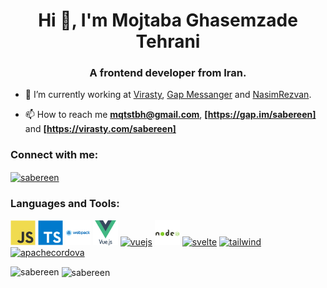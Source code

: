 <h1 align="center">Hi 👋, I'm Mojtaba Ghasemzade Tehrani</h1>
<h3 align="center">A frontend developer from Iran.</h3>


- 🔭 I’m currently working at [Virasty](https://virasty.com), [Gap Messanger](https://gap.im) and [NasimRezvan](https://app.nasimrezvan.com).

- 📫 How to reach me **mqtstbh@gmail.com**, **[https://gap.im/sabereen]** and **[https://virasty.com/sabereen]**

<h3 align="left">Connect with me:</h3>
<p align="left">
<a href="https://gap.im/sabereen" target="blank"><img align="center" src="https://next.gap.im/icon_96x96.png" alt="sabereen" height="30" width="30" /></a>
</p>

<h3 align="left">Languages and Tools:</h3>
<p align="left">
<a href="https://developer.mozilla.org/en-US/docs/Web/JavaScript" target="_blank" rel="noreferrer"> <img src="https://raw.githubusercontent.com/devicons/devicon/master/icons/javascript/javascript-original.svg" alt="javascript" width="40" height="40"/></a>
<a href="https://www.typescriptlang.org/" target="_blank" rel="noreferrer"> <img src="https://raw.githubusercontent.com/devicons/devicon/master/icons/typescript/typescript-original.svg" alt="typescript" width="40" height="40"/></a>
<a href="https://webpack.js.org" target="_blank" rel="noreferrer"> <img src="https://raw.githubusercontent.com/devicons/devicon/d00d0969292a6569d45b06d3f350f463a0107b0d/icons/webpack/webpack-original-wordmark.svg" alt="webpack" width="40" height="40"/></a>
<a href="https://vuejs.org/" target="_blank" rel="noreferrer"> <img src="https://raw.githubusercontent.com/devicons/devicon/master/icons/vuejs/vuejs-original-wordmark.svg" alt="vuejs" width="40" height="40"/></a>
<a href="https://solidjs.com/" target="_blank" rel="noreferrer"> <img src="https://www.solidjs.com/assets/logo.123b04bc.svg" alt="vuejs" width="40" height="40"/></a>
<a href="https://nodejs.org" target="_blank" rel="noreferrer"> <img src="https://raw.githubusercontent.com/devicons/devicon/master/icons/nodejs/nodejs-original-wordmark.svg" alt="nodejs" width="40" height="40"/></a>
<a href="https://svelte.dev" target="_blank" rel="noreferrer"> <img src="https://upload.wikimedia.org/wikipedia/commons/1/1b/Svelte_Logo.svg" alt="svelte" width="40" height="40"/></a>
<a href="https://github.com/unocss/unocss" target="_blank" rel="noreferrer"> <img src="https://raw.githubusercontent.com/unocss/unocss/main/playground/public/icon-gray.svg" alt="tailwind" width="40" height="40"/></a>
<a href="https://cordova.apache.org/" target="_blank" rel="noreferrer"> <img src="https://www.vectorlogo.zone/logos/apache_cordova/apache_cordova-icon.svg" alt="apachecordova" width="40" height="40"/></a>
</p>

<p><img align="left" src="https://github-readme-stats.vercel.app/api/top-langs?username=sabereen&show_icons=true&locale=en&layout=compact" alt="sabereen" /></p>

<p>&nbsp;<img align="center" src="https://github-readme-stats.vercel.app/api?username=sabereen&show_icons=true&locale=en" alt="sabereen" /></p>
